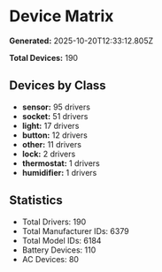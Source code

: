 # Device Matrix

**Generated:** 2025-10-20T12:33:12.805Z

**Total Devices:** 190

## Devices by Class

- **sensor:** 95 drivers
- **socket:** 51 drivers
- **light:** 17 drivers
- **button:** 12 drivers
- **other:** 11 drivers
- **lock:** 2 drivers
- **thermostat:** 1 drivers
- **humidifier:** 1 drivers

## Statistics

- Total Drivers: 190
- Total Manufacturer IDs: 6379
- Total Model IDs: 6184
- Battery Devices: 110
- AC Devices: 80
